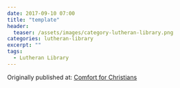 ```yaml
---
date: 2017-09-10 07:00 
title: "template"
header:
  teaser: /assets/images/category-lutheran-library.png
categories: lutheran-library
excerpt: ""
tags:
  - Lutheran Library
---
```


<div>Originally published at: <a href='http://www.alecsatin.com/'>Comfort for Christians</a></div>